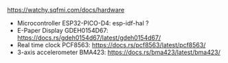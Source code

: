 https://watchy.sqfmi.com/docs/hardware

- Microcontroller ESP32-PICO-D4: esp-idf-hal ?
- E-Paper Display GDEH0154D67: https://docs.rs/gdeh0154d67/latest/gdeh0154d67/
- Real time clock PCF8563: https://docs.rs/pcf8563/latest/pcf8563/
- 3-axis accelerometer BMA423: https://docs.rs/bma423/latest/bma423/
